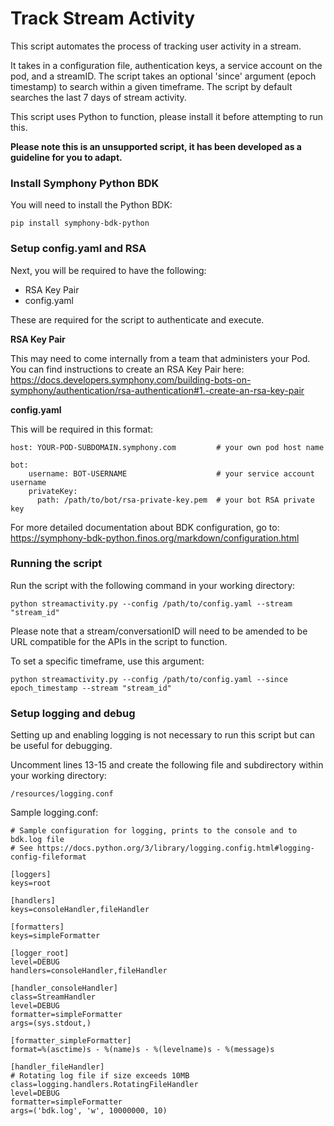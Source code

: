 # Track Stream Activity
This script automates the process of tracking user activity in a stream. 

It takes in a configuration file, authentication keys, a service account on the pod, and a streamID. The script takes an optional 'since' argument (epoch timestamp) to search within a given timeframe. The script by default searches the last 7 days of stream activity.

This script uses Python to function, please install it before attempting to run this.

**Please note this is an unsupported script, it has been developed as a guideline for you to adapt.**

### Install Symphony Python BDK

You will need to install the Python BDK:
```
pip install symphony-bdk-python
```

### Setup config.yaml and RSA
Next, you will be required to have the following:

* RSA Key Pair
* config.yaml
  
These are required for the script to authenticate and execute.

**RSA Key Pair**

This may need to come internally from a team that administers your Pod. You can find instructions to create an RSA Key Pair here: https://docs.developers.symphony.com/building-bots-on-symphony/authentication/rsa-authentication#1.-create-an-rsa-key-pair

**config.yaml**

This will be required in this format:

```
host: YOUR-POD-SUBDOMAIN.symphony.com         # your own pod host name

bot:
    username: BOT-USERNAME                    # your service account username
    privateKey:
      path: /path/to/bot/rsa-private-key.pem  # your bot RSA private key
```
For more detailed documentation about BDK configuration, go to: 
https://symphony-bdk-python.finos.org/markdown/configuration.html


### Running the script
Run the script with the following command in your working directory:
```
python streamactivity.py --config /path/to/config.yaml --stream "stream_id"
```
Please note that a stream/conversationID will need to be amended to be URL compatible for the APIs in the script to function.

To set a specific timeframe, use this argument:
```
python streamactivity.py --config /path/to/config.yaml --since epoch_timestamp --stream "stream_id"
```

### Setup logging and debug
Setting up and enabling logging is not necessary to run this script but can be useful for debugging. 

Uncomment lines 13-15 and create the following file and subdirectory within your working directory:
```
/resources/logging.conf
```

Sample logging.conf:
```
# Sample configuration for logging, prints to the console and to bdk.log file
# See https://docs.python.org/3/library/logging.config.html#logging-config-fileformat

[loggers]
keys=root

[handlers]
keys=consoleHandler,fileHandler

[formatters]
keys=simpleFormatter

[logger_root]
level=DEBUG
handlers=consoleHandler,fileHandler

[handler_consoleHandler]
class=StreamHandler
level=DEBUG
formatter=simpleFormatter
args=(sys.stdout,)

[formatter_simpleFormatter]
format=%(asctime)s - %(name)s - %(levelname)s - %(message)s

[handler_fileHandler]
# Rotating log file if size exceeds 10MB
class=logging.handlers.RotatingFileHandler
level=DEBUG
formatter=simpleFormatter
args=('bdk.log', 'w', 10000000, 10)
```
